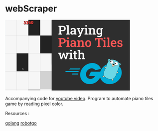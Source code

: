# webScraper

<img src="README/piano.png" width="400"/>

Accompanying code for [youtube video](https://youtu.be/jvuzUS83GDA).
Program to automate piano tiles game by reading pixel color.   

Resources :

[golang](https://golang.org/)
[robotgo](https://github.com/go-vgo/robotgo)


